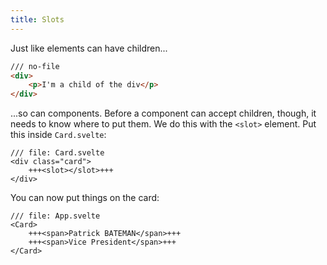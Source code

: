 ```yaml
---
title: Slots
---
```


Just like elements can have children...

```html
/// no-file
<div>
	<p>I'm a child of the div</p>
</div>
```

...so can components. Before a component can accept children, though, it needs to know where to put them. We do this with the `<slot>` element. Put this inside `Card.svelte`:

```svelte
/// file: Card.svelte
<div class="card">
	+++<slot></slot>+++
</div>
```

You can now put things on the card:

```svelte
/// file: App.svelte
<Card>
	+++<span>Patrick BATEMAN</span>+++
	+++<span>Vice President</span>+++
</Card>
```
